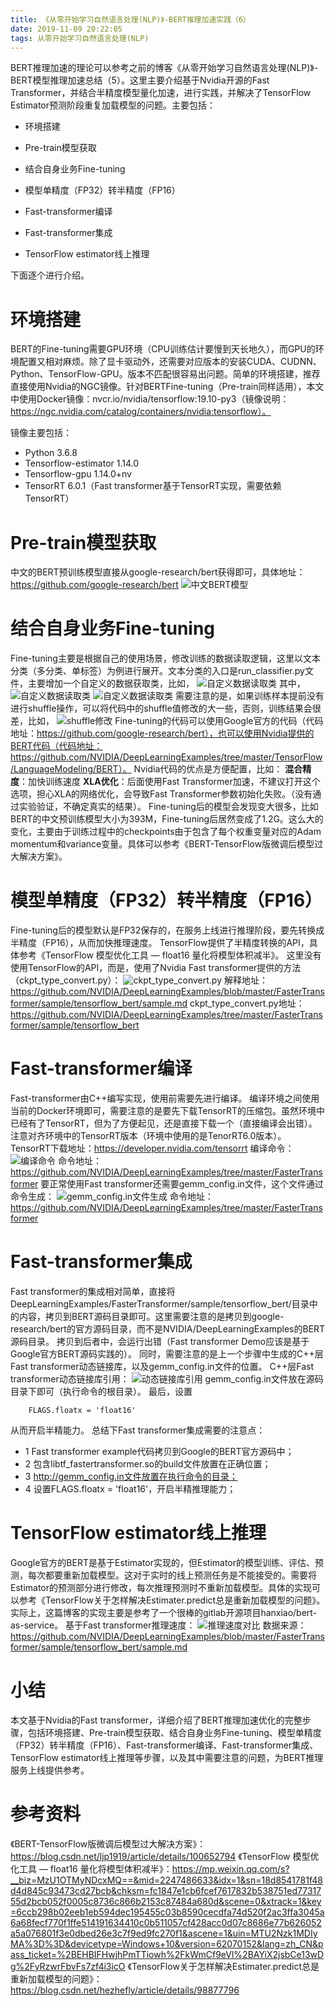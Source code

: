 ```yaml
---
title: 《从零开始学习自然语言处理(NLP)》-BERT推理加速实践（6）
date: 2019-11-09 20:22:05
tags: 从零开始学习自然语言处理(NLP)
---
```

BERT推理加速的理论可以参考之前的博客《从零开始学习自然语言处理(NLP)》-BERT模型推理加速总结（5）。这里主要介绍基于Nvidia开源的Fast Transformer，并结合半精度模型量化加速，进行实践，并解决了TensorFlow Estimator预测阶段重复加载模型的问题。主要包括：

* 环境搭建

* Pre-train模型获取

* 结合自身业务Fine-tuning

* 模型单精度（FP32）转半精度（FP16）

* Fast-transformer编译

* Fast-transformer集成

* TensorFlow estimator线上推理

下面逐个进行介绍。

# 环境搭建
BERT的Fine-tuning需要GPU环境（CPU训练估计要慢到天长地久），而GPU的环境配置又相对麻烦。除了显卡驱动外，还需要对应版本的安装CUDA、CUDNN、Python、TensorFlow-GPU。版本不匹配很容易出问题。简单的环境搭建，推荐直接使用Nvidia的NGC镜像。针对BERTFine-tuning（Pre-train同样适用），本文中使用Docker镜像：nvcr.io/nvidia/tensorflow:19.10-py3（镜像说明：https://ngc.nvidia.com/catalog/containers/nvidia:tensorflow）。

镜像主要包括：

* Python 3.6.8
* Tensorflow-estimator 1.14.0
* Tensorflow-gpu 1.14.0+nv
* TensorRT 6.0.1（Fast transformer基于TensorRT实现，需要依赖TensorRT）

# Pre-train模型获取
中文的BERT预训练模型直接从google-research/bert获得即可，具体地址：https://github.com/google-research/bert
![中文BERT模型](https://pic2.zhimg.com/80/v2-880d0627c03b8afb4e5c4e2da345ba19_hd.jpg)
# 结合自身业务Fine-tuning
Fine-tuning主要是根据自己的使用场景，修改训练的数据读取逻辑，这里以文本分类（多分类、单标签）为例进行展开。文本分类的入口是run_classifier.py文件，主要增加一个自定义的数据获取类，比如，
![自定义数据读取类](https://pic3.zhimg.com/80/v2-c4bbbeca55f3c1805a9d82eec525f30e_hd.jpg)
其中，
![自定义数据读取类](https://pic4.zhimg.com/80/v2-be3888cb481a03859f9bc5be160ddb07_hd.jpg)
![自定义数据读取类](https://pic4.zhimg.com/80/v2-da7fbc75ab97d2ac848278d9b5d1ff37_hd.jpg)
需要注意的是，如果训练样本提前没有进行shuffle操作，可以将代码中的shuffle值修改的大一些，否则，训练结果会很差，比如，
![shuffle修改](https://pic4.zhimg.com/80/v2-b1cc5f52e143944064717a363f04959b_hd.jpg)
Fine-tuning的代码可以使用Google官方的代码（代码地址：https://github.com/google-research/bert），也可以使用Nvidia提供的BERT代码（代码地址：https://github.com/NVIDIA/DeepLearningExamples/tree/master/TensorFlow/LanguageModeling/BERT）。
Nvidia代码的优点是方便配置，比如：
**混合精度**：加快训练速度
**XLA优化**：后面使用Fast Transformer加速，不建议打开这个选项，担心XLA的网络优化，会导致Fast Transformer参数初始化失败。（没有通过实验验证，不确定真实的结果）。
Fine-tuning后的模型会发现变大很多，比如BERT的中文预训练模型大小为393M，Fine-tuning后居然变成了1.2G。这么大的变化，主要由于训练过程中的checkpoints由于包含了每个权重变量对应的Adam momentum和variance变量。具体可以参考《BERT-TensorFlow版微调后模型过大解决方案》。
# 模型单精度（FP32）转半精度（FP16）
Fine-tuning后的模型默认是FP32保存的，在服务上线进行推理阶段，要先转换成半精度（FP16），从而加快推理速度。
TensorFlow提供了半精度转换的API，具体参考《TensorFlow 模型优化工具 — float16 量化将模型体积减半》。
这里没有使用TensorFlow的API，而是，使用了Nvidia Fast transformer提供的方法（ckpt_type_convert.py）：
![ckpt_type_convert.py](https://pic3.zhimg.com/80/v2-e0911803cb0a4d4327e891538a24d992_hd.jpg)
解释地址：https://github.com/NVIDIA/DeepLearningExamples/blob/master/FasterTransformer/sample/tensorflow_bert/sample.md
ckpt_type_convert.py地址：https://github.com/NVIDIA/DeepLearningExamples/tree/master/FasterTransformer/sample/tensorflow_bert
# Fast-transformer编译
Fast-transformer由C++编写实现，使用前需要先进行编译。
编译环境之间使用当前的Docker环境即可，需要注意的是要先下载TensorRT的压缩包。虽然环境中已经有了TensorRT，但为了方便起见，还是直接下载一个（直接编译会出错）。注意对齐环境中的TensorRT版本（环境中使用的是TenorRT6.0版本）。
TensorRT下载地址：https://developer.nvidia.com/tensorrt
编译命令：
![编译命令](https://pic2.zhimg.com/80/v2-a81c95d2575a9bb8a6a2bb4b088c8071_hd.jpg)
命令地址：https://github.com/NVIDIA/DeepLearningExamples/tree/master/FasterTransformer
要正常使用Fast transformer还需要gemm_config.in文件，这个文件通过命令生成：
![gemm_config.in文件生成](https://pic3.zhimg.com/80/v2-5c0af33a5d7a27237621894bb6c65206_hd.jpg)
命令地址：https://github.com/NVIDIA/DeepLearningExamples/tree/master/FasterTransformer
# Fast-transformer集成
Fast transformer的集成相对简单，直接将DeepLearningExamples/FasterTransformer/sample/tensorflow_bert/目录中的内容，拷贝到BERT源码目录即可。这里需要注意的是拷贝到google-research/bert的官方源码目录，而不是NVIDIA/DeepLearningExamples的BERT源码目录。
拷贝到后者中，会运行出错（Fast transformer Demo应该是基于Google官方BERT源码实践的）。
同时，需要注意的是上一个步骤中生成的C++层Fast transformer动态链接库，以及gemm_config.in文件的位置。
C++层Fast transformer动态链接库引用：
![动态链接库引用](https://pic3.zhimg.com/80/v2-51393a54039124f572e2540cc8f043da_hd.jpg)
gemm_config.in文件放在源码目录下即可（执行命令的根目录）。
最后，设置

        FLAGS.floatx = 'float16'
        
从而开启半精能力。
总结下Fast transformer集成需要的注意点：

* 1 Fast transformer example代码拷贝到Google的BERT官方源码中；
* 2 包含libtf_fastertransformer.so的build文件放置在正确位置；
* 3 http://gemm_config.in文件放置在执行命令的目录；
* 4 设置FLAGS.floatx = 'float16'，开启半精推理能力；

# TensorFlow estimator线上推理
Google官方的BERT是基于Estimator实现的，但Estimator的模型训练、评估、预测，每次都要重新加载模型。这对于实时的线上预测任务是不能接受的。需要将Estimator的预测部分进行修改，每次推理预测时不重新加载模型。具体的实现可以参考《TensorFlow关于怎样解决Estimater.predict总是重新加载模型的问题》。实际上，这篇博客的实现主要是参考了一个很棒的gitlab开源项目hanxiao/bert-as-service。
基于Fast transformer推理速度：
![推理速度对比](https://pic3.zhimg.com/80/v2-b2b7fd0091a596383ccb94495e64650a_hd.jpg)
数据来源：https://github.com/NVIDIA/DeepLearningExamples/blob/master/FasterTransformer/sample/tensorflow_bert/sample.md
# 小结
本文基于Nvidia的Fast transformer，详细介绍了BERT推理加速优化的完整步骤，包括环境搭建、Pre-train模型获取、结合自身业务Fine-tuning、模型单精度（FP32）转半精度（FP16）、Fast-transformer编译、Fast-transformer集成、TensorFlow estimator线上推理等步骤，以及其中需要注意的问题，为BERT推理服务上线提供参考。
# 参考资料
《BERT-TensorFlow版微调后模型过大解决方案》：https://blog.csdn.net/ljp1919/article/details/100652794
《TensorFlow 模型优化工具 — float16 量化将模型体积减半》：https://mp.weixin.qq.com/s?__biz=MzU1OTMyNDcxMQ==&mid=2247486633&idx=1&sn=18d8541781f48d4d845c93473cd27bcb&chksm=fc1847e1cb6fcef7617832b538751ed7731755d2bcb052f0005c8736c866b2153c87484a680d&scene=0&xtrack=1&key=6ccb298b02eeb1eb594dec195455c03b8590cecdfa74d520f2ac3ffa3045a6a68fecf770f1ffe514191634410c0b511057cf428acc0d07c8686e77b626052a5a076801f3e0dbed26e3c7f9ed9fc270f1&ascene=1&uin=MTU2Nzk1MDIyMA%3D%3D&devicetype=Windows+10&version=62070152&lang=zh_CN&pass_ticket=%2BEHBIFHwjhPmTTiowh%2FkWmCf9eVl%2BAYiX2jsbCe13wDg%2FyRzwrFbvFs7zf4i3icO
《TensorFlow关于怎样解决Estimater.predict总是重新加载模型的问题》：https://blog.csdn.net/hezhefly/article/details/98877796